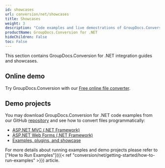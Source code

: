 ```yaml
---
id: showcases
url: conversion/net/showcases
title: Showcases
weight: 3
description: "Code examples and live demostrations of GroupDocs.Conversion for .NET"
productName: GroupDocs.Conversion for .NET
hideChildren: False
toc: False
---
```

This section contains GroupDocs.Conversion for .NET integration guides and showcases.

## Online demo

Try GroupDocs.Conversion with our [Free online file converter](https://products.groupdocs.app/conversion).
<!--Along with full-featured .NET library we provide free Apps and free services for document conversion.
In order to see a full potential of GroupDocs.Conversion, you are welcome to convert PDF to DOCX, JPG to XLSX, PPTX to PNG and more with **[Free Online Document Conversion App](https://products.groupdocs.app/conversion)**.-->

## Demo projects

You may download GroupDocs.Conversion for .NET code examples from our GitHub [repository](https://github.com/groupdocs-conversion/GroupDocs.Conversion-for-.NET) and see how to convert files programmatically:

* [ASP.NET MVC (.NET Framework)](https://github.com/groupdocs-conversion/GroupDocs.Conversion-for-.NET/tree/master/Demos/MVC)
* [ASP.NET Web Forms (.NET Framework)](https://github.com/groupdocs-conversion/GroupDocs.Conversion-for-.NET/tree/master/Demos/WebForms)
* [Examples, plugins, and showcase](https://github.com/groupdocs-conversion/GroupDocs.Conversion-for-.NET)

For more details about running examples and demo projects please refer to ["How to Run Examples"]({{< ref "conversion/net/getting-started/how-to-run-examples" >}}) article.
